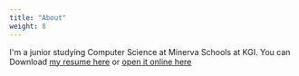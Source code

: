 ```yaml
---
title: "About"
weight: 8
---
```


I'm a junior studying Computer Science at Minerva Schools at KGI. You can Download [my resume here](https://github.com/luccabb/portfolio/raw/master/resume/Software_Engineer_Resume.pdf) or [open it online here](https://github.com/luccabb/portfolio/blob/master/resume/Software_Engineer_Resume.pdf)

